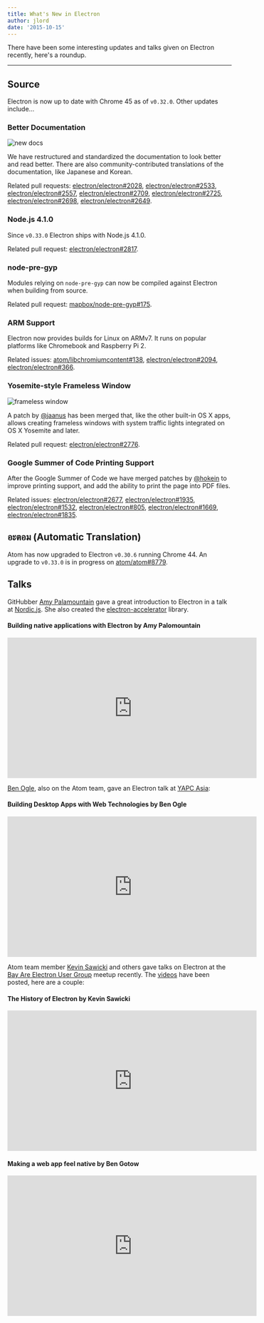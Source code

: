 ```yaml
---
title: What's New in Electron
author: jlord
date: '2015-10-15'
---
```


There have been some interesting updates and talks given on Electron recently, here's a roundup.

---

## Source

Electron is now up to date with Chrome 45 as of `v0.32.0`. Other updates include...

### Better Documentation

![new docs](https://cloud.githubusercontent.com/assets/1305617/10520600/d9dc0ae8-731f-11e5-9bd7-c1651639eb2a.png)

We have restructured and standardized the documentation to look better and read better. There are also community-contributed translations of the documentation, like Japanese and Korean.

Related pull requests: [electron/electron#2028](https://github.com/electron/electron/pull/2028), [electron/electron#2533](https://github.com/electron/electron/pull/2533), [electron/electron#2557](https://github.com/electron/electron/pull/2557), [electron/electron#2709](https://github.com/electron/electron/pull/2709), [electron/electron#2725](https://github.com/electron/electron/pull/2725), [electron/electron#2698](https://github.com/electron/electron/pull/2698), [electron/electron#2649](https://github.com/electron/electron/pull/2649).

### Node.js 4.1.0

Since `v0.33.0` Electron ships with Node.js 4.1.0.

Related pull request: [electron/electron#2817](https://github.com/electron/electron/pull/2817).

### node-pre-gyp

Modules relying on `node-pre-gyp` can now be compiled against Electron when building from source.

Related pull request: [mapbox/node-pre-gyp#175](https://github.com/mapbox/node-pre-gyp/pull/175).

### ARM Support

Electron now provides builds for Linux on ARMv7. It runs on popular platforms like Chromebook and Raspberry Pi 2.

Related issues: [atom/libchromiumcontent#138](https://github.com/atom/libchromiumcontent/pull/138), [electron/electron#2094](https://github.com/electron/electron/pull/2094), [electron/electron#366](https://github.com/electron/electron/issues/366).

### Yosemite-style Frameless Window

![frameless window](https://cloud.githubusercontent.com/assets/184253/9849445/7397d308-5aeb-11e5-896f-08ac7693c8c0.png)

A patch by [@jaanus](https://github.com/jaanus) has been merged that, like the other built-in OS X apps, allows creating frameless windows with system traffic lights integrated on OS X Yosemite and later.

Related pull request: [electron/electron#2776](https://github.com/electron/electron/pull/2776).

### Google Summer of Code Printing Support

After the Google Summer of Code we have merged patches by [@hokein](https://github.com/hokein) to improve printing support, and add the ability to print the page into PDF files.

Related issues: [electron/electron#2677](https://github.com/electron/electron/pull/2677), [electron/electron#1935](https://github.com/electron/electron/pull/1935), [electron/electron#1532](https://github.com/electron/electron/pull/1532), [electron/electron#805](https://github.com/electron/electron/issues/805), [electron/electron#1669](https://github.com/electron/electron/pull/1669), [electron/electron#1835](https://github.com/electron/electron/pull/1835).

## อะตอม (Automatic Translation)

Atom has now upgraded to Electron `v0.30.6` running Chrome 44. An upgrade to `v0.33.0` is in progress on [atom/atom#8779](https://github.com/atom/atom/pull/8779).

## Talks

GitHubber [Amy Palamountain](https://github.com/ammeep) gave a great introduction to Electron in a talk at [Nordic.js](https://nordicjs2015.confetti.events). She also created the [electron-accelerator](https://github.com/ammeep/electron-accelerator) library.

#### Building native applications with Electron by Amy Palomountain

<div class="video"><iframe width="560" height="315" src="https://www.youtube.com/embed/OHOPSvTltPI" frameborder="0" allowfullscreen></iframe></div>

[Ben Ogle](https://github.com/benogle), also on the Atom team, gave an Electron talk at [YAPC Asia](http://yapcasia.org/2015/):

#### Building Desktop Apps with Web Technologies by Ben Ogle

<div class="video"><iframe width="560" height="315" src="https://www.youtube.com/embed/WChjh5zaUdw" frameborder="0" allowfullscreen></iframe></div>

Atom team member [Kevin Sawicki](https://github.com/kevinsawicki) and others gave talks on Electron at the [Bay Are Electron User Group](http://www.meetup.com/Bay-Area-Electron-User-Group/) meetup recently. The [videos](http://www.wagonhq.com/blog/electron-meetup) have been posted, here are a couple:

#### The History of Electron by Kevin Sawicki

<div class="video"><iframe width="560" height="315" src="https://www.youtube.com/embed/tP8Yp1boQ9c" frameborder="0" allowfullscreen></iframe></div>

#### Making a web app feel native by Ben Gotow

<div class="video"><iframe width="560" height="315" src="https://www.youtube.com/embed/JIRXVGVPzn8" frameborder="0" allowfullscreen></iframe></div>

